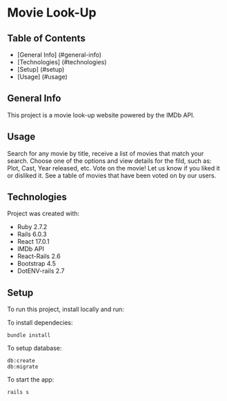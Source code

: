 # Movie Look-Up

## Table of Contents
* [General Info] (#general-info)
* [Technologies] (#technologies)
* [Setup] (#setup)
* [Usage] (#usage)

## General Info
This project is a movie look-up website powered by the IMDb API.

## Usage
Search for any movie by title, receive a list of movies that match your search.
Choose one of the options and view details for the fild, such as: Plot, Cast, Year released, etc.
Vote on the movie! Let us know if you liked it or disliked it.
See a table of movies that have been voted on by our users.

## Technologies
Project was created with:
* Ruby 2.7.2
* Rails 6.0.3
* React 17.0.1
* IMDb API
* React-Rails 2.6
* Bootstrap 4.5
* DotENV-rails 2.7

## Setup
To run this project, install locally and run:

To install dependecies:
```
bundle install
```

To setup database:
```
db:create
db:migrate
```

To start the app:
```
rails s
```
